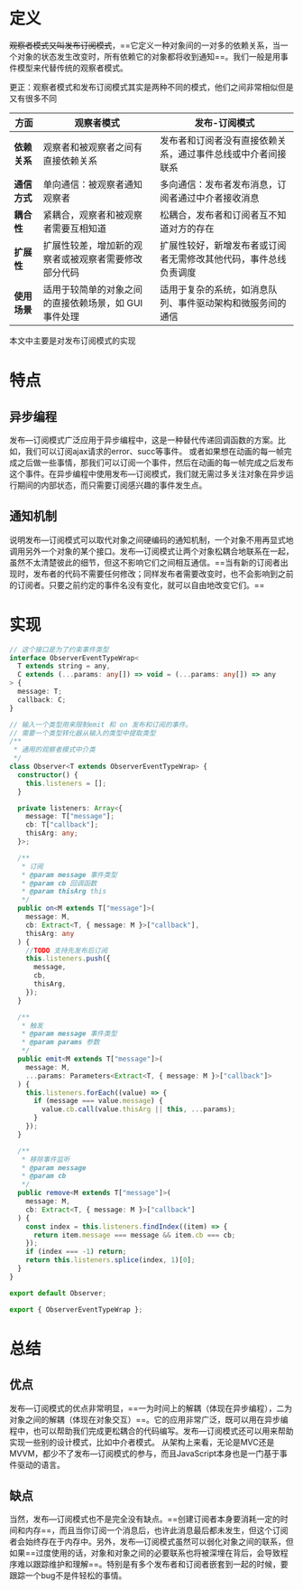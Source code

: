 # 定义

~~观察者模式又叫发布订阅模式~~，==它定义一种对象间的一对多的依赖关系，当一个对象的状态发生改变时，所有依赖它的对象都将收到通知==。我们一般是用事件模型来代替传统的观察者模式。

更正：观察者模式和发布订阅模式其实是两种不同的模式，他们之间非常相似但是又有很多不同

| **方面**     | **观察者模式**                                        | **发布-订阅模式**                                            |
| ------------ | ----------------------------------------------------- | ------------------------------------------------------------ |
| **依赖关系** | 观察者和被观察者之间有直接依赖关系                    | 发布者和订阅者没有直接依赖关系，通过事件总线或中介者间接联系 |
| **通信方式** | 单向通信：被观察者通知观察者                          | 多向通信：发布者发布消息，订阅者通过中介者接收消息           |
| **耦合性**   | 紧耦合，观察者和被观察者需要互相知道                  | 松耦合，发布者和订阅者互不知道对方的存在                     |
| **扩展性**   | 扩展性较差，增加新的观察者或被观察者需要修改部分代码  | 扩展性较好，新增发布者或订阅者无需修改其他代码，事件总线负责调度 |
| **使用场景** | 适用于较简单的对象之间的直接依赖场景，如 GUI 事件处理 | 适用于复杂的系统，如消息队列、事件驱动架构和微服务间的通信   |

本文中主要是对发布订阅模式的实现

# 特点

## 异步编程

发布—订阅模式广泛应用于异步编程中，这是一种替代传递回调函数的方案。比如，我们可以订阅ajax请求的error、succ等事件。 或者如果想在动画的每一帧完成之后做一些事情，那我们可以订阅一个事件，然后在动画的每一帧完成之后发布这个事件。在异步编程中使用发布—订阅模式，我们就无需过多关注对象在异步运行期间的内部状态，而只需要订阅感兴趣的事件发生点。

## 通知机制

说明发布—订阅模式可以取代对象之间硬编码的通知机制，一个对象不用再显式地调用另外一个对象的某个接口。发布—订阅模式让两个对象松耦合地联系在一起，虽然不太清楚彼此的细节，但这不影响它们之间相互通信。==当有新的订阅者出现时，发布者的代码不需要任何修改；同样发布者需要改变时，也不会影响到之前的订阅者。只要之前约定的事件名没有变化，就可以自由地改变它们。==

# 实现

```typescript
// 这个接口是为了约束事件类型
interface ObserverEventTypeWrap<
  T extends string = any,
  C extends (...params: any[]) => void = (...params: any[]) => any
> {
  message: T;
  callback: C;
}

// 输入一个类型用来限制emit 和 on 发布和订阅的事件。
// 需要一个类型转化器从输入的类型中提取类型
/**
 * 通用的观察者模式中介类
 */
class Observer<T extends ObserverEventTypeWrap> {
  constructor() {
    this.listeners = [];
  }

  private listeners: Array<{
    message: T["message"];
    cb: T["callback"];
    thisArg: any;
  }>;

  /**
   * 订阅
   * @param message 事件类型
   * @param cb 回调函数
   * @param thisArg this
   */
  public on<M extends T["message"]>(
    message: M,
    cb: Extract<T, { message: M }>["callback"],
    thisArg: any
  ) {
    //TODO 支持先发布后订阅
    this.listeners.push({
      message,
      cb,
      thisArg,
    });
  }

  /**
   * 触发
   * @param message 事件类型
   * @param params 参数
   */
  public emit<M extends T["message"]>(
    message: M,
    ...params: Parameters<Extract<T, { message: M }>["callback"]>
  ) {
    this.listeners.forEach((value) => {
      if (message === value.message) {
        value.cb.call(value.thisArg || this, ...params);
      }
    });
  }

  /**
   * 移除事件监听
   * @param message
   * @param cb
   */
  public remove<M extends T["message"]>(
    message: M,
    cb: Extract<T, { message: M }>["callback"]
  ) {
    const index = this.listeners.findIndex((item) => {
      return item.message === message && item.cb === cb;
    });
    if (index === -1) return;
    return this.listeners.splice(index, 1)[0];
  }
}

export default Observer;

export { ObserverEventTypeWrap };

```

# 总结

## 优点

发布—订阅模式的优点非常明显，==一为时间上的解耦（体现在异步编程），二为对象之间的解耦（体现在对象交互）==。它的应用非常广泛，既可以用在异步编程中，也可以帮助我们完成更松耦合的代码编写。发布—订阅模式还可以用来帮助实现一些别的设计模式，比如中介者模式。 从架构上来看，无论是MVC还是MVVM，都少不了发布—订阅模式的参与，而且JavaScript本身也是一门基于事件驱动的语言。

## 缺点

当然，发布—订阅模式也不是完全没有缺点。==创建订阅者本身要消耗一定的时间和内存==，而且当你订阅一个消息后，也许此消息最后都未发生，但这个订阅者会始终存在于内存中。另外，发布—订阅模式虽然可以弱化对象之间的联系，但如果==过度使用的话，对象和对象之间的必要联系也将被深埋在背后，会导致程序难以跟踪维护和理解==。特别是有多个发布者和订阅者嵌套到一起的时候，要跟踪一个bug不是件轻松的事情。
